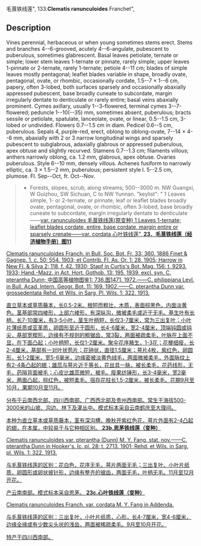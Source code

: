 毛茛铁线莲",
133.**Clematis ranunculoides** Franchet",

## Description
Vines perennial, herbaceous or when young sometimes stems erect. Stems and branches 4--6-grooved, acutely 4--6-angulate, pubescent to puberulous, sometimes glabrescent. Basal leaves petiolate, ternate or simple; lower stem leaves 1-ternate or pinnate, rarely simple; upper leaves 1-pinnate or 2-ternate, rarely 1-ternate; petiole 4--11 cm; blades of simple leaves mostly pentagonal; leaflet blades variable in shape, broadly ovate, pentagonal, ovate, or rhombic, occasionally cordate, 1.5--7 × 1--6 cm, papery, often 3-lobed, both surfaces sparsely and occasionally abaxially appressed pubescent, base broadly cuneate to subcordate, margin irregularly dentate to denticulate or rarely entire; basal veins abaxially prominent. Cymes axillary, usually 1--3-flowered, terminal cymes 3--7-flowered; peduncle 1--10(--35) mm, sometimes absent, puberulous; bracts sessile or petiolate, spatulate, lanceolate, ovate, or linear, 0.5--1.5 cm, 3-lobed or undivided. Flowers 0.7--1.5 cm in diam. Pedicel 0.6--5 cm, puberulous. Sepals 4, purple-red, erect, oblong to oblong-ovate, 7--14 × 4--6 mm, abaxially with 2 or 3 narrow longitudinal wings and sparsely pubescent to subglabrous, adaxially glabrous or appressed puberulous, apex obtuse and slightly recurved. Stamens 0.7--1.3 cm; filaments villous; anthers narrowly oblong, ca. 1.2 mm, glabrous, apex obtuse. Ovaries puberulous. Style 6--10 mm, densely villous. Achenes fusiform to narrowly elliptic, ca. 3 × 1.5--2 mm, puberulous; persistent style l. 5--2.5 cm, plumose. Fl. Sep--Oct, fr. Oct--Nov.

> * Forests, slopes, scrub, along streams; 500--3000 m. NW Guangxi, W Guizhou, SW Sichuan, C to NW Yunnan.
  "keylist": "
1 Leaves simple, 1- or 2-ternate, or pinnate; leaf or leaflet blades broadly ovate, pentagonal, ovate, or rhombic, often 3-lobed, base broadly cuneate to subcordate, margin irregularly dentate to denticulate——<a href='/info/Clematis ranunculoides var. ranunculoides?t=foc'>var. ranunculoides 毛茛铁线莲(原变种)
1 Leaves 1-ternate; leaflet blades cordate, entire, base cordate, margin entire or sparsely crenate——<a href='/info/Clematis ranunculoides var. cordata?t=foc'>var. cordata 心叶铁线莲",
**23．毛茛铁线莲（经济植物手册）图11**

Clematis ranunculoides Franch. in Bull. Soc. Bot. Fr. 33: 360. 1886 Finet & Gagnep. 1. c. 50: 554. 1903; et Contrib. Fl. As. Or. 1: 28. 1905; Harrow in New Fl. & Silva 2: 118, f. 42. 1930; Stapf in Curtis's Bot. Mag. 156: t. 9293. 1933; Hand.-Mazz. in Act. Hort. Gothob. 13: 195. 1939, excl. syn. C. pterantha Dunn; 中国高等植物图鉴1: 736.图1471. 1972.——C. philippiana Levl. in Bull. Acad. Intern. Geogr. Bot. 11: 169. 1902.——C. pterantha Dunn var. grossedentata Rehd. et Wils. in Sarg. Pl. Wils. 1: 322. 1913.

直立草本或草质藤本，长0.5-2米。根短而粗壮，木质，表面棕黑色，内面淡黄色。茎基部常四棱形，上部六棱形，有深纵沟，微被柔毛或近于无毛。基生叶有长柄，长7-10厘米，有3-5小叶，茎生叶柄短，长仅3-7厘米，常为三出复叶；小叶片薄纸质或亚革质，卵圆形至近于圆形，长4-6厘米，宽2-4厘米，顶端钝圆或钝尖，基部宽楔形，边缘有不规则的粗锯齿，常3裂，两面被疏柔毛，叶脉在上面不显，在下面凸起；小叶柄短，长仅1-2厘米。聚伞花序腋生，1-3花；花梗细瘦，长2-4厘米，基部有一对叶状苞片；花钟状，直径1.5厘米；萼片4枚，紫红色，卵圆形，长1-2厘米，宽5-6毫米，边缘密被淡黄色绒毛，两面微被柔毛，外面脉纹上有2-4条凸起的翅；雄蕊与萼片近于等长，花丝具一脉，被长柔毛，花药线形，无毛，药隔背面被毛；心皮比雄蕊微短，被毛。瘦果纺锤形，长3-4毫米，宽2毫米，两面凸起，棕红色，被短柔毛。宿存花柱长1.5-2厘米，被长柔毛。花期9月至10月，果期10月至11月。

分布于云南西北部、四川西南部、广西西北部及贵州西南部。常生于海拔500-3000米的山坡、沟边、林下及灌丛中。模式标本采自云南鹤庆至大理间。

本种为直立草本或草质藤本，茎有深沟槽，晚秋开紫红色花，萼片外面有2-4凸起的翅，在本属，中较易于与它种相区别。
**23b.思茅铁线莲（变种）**

Clematis ranunculoides var. pterantha (Dunn) M. Y. Fang, stat. nov.——C. pterantha Dunn in Hooker's. Ic. pl. 28: t. 2713. 1901; Rehd. et Wils. in Sarg. pl. Wils. 1: 322. 1913.

与毛茛铁线莲的区别：花白色，花序无毛，萼片两面无毛；三出复叶、小叶片纸质，卵圆形或卵状披针形，边缘有整齐的锯齿，两面无毛，叶柄无毛。11月至12月开花。

产云南南部。模式标本采自思茅。
**23c.心叶铁线莲（变种）**

Clematis ranunculoides Franch. var. cordata M. Y. Fang in Addenda.

与毛茛铁线莲的区别：三出复叶，小叶片纸质，心形，长4-7厘米，宽4-6厘米，边缘全缘或有少数尖头状的浅齿，两面被稀疏柔毛。9月至10月开花。

特产于四川西南部。
